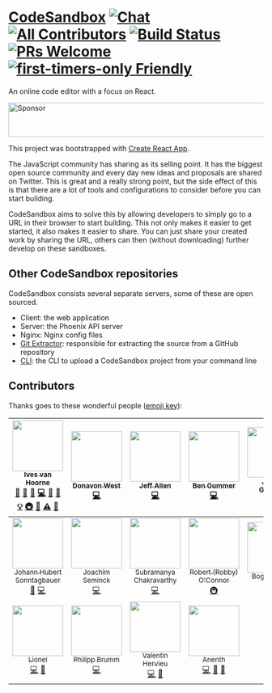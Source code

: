 # [CodeSandbox](https://codesandbox.io) [![Chat](https://img.shields.io/badge/chat-on%20discord-7289da.svg)](https://discord.gg/KE3TbEZ) [![All Contributors](https://img.shields.io/badge/all_contributors-18-orange.svg?style=flat-square)](#contributors) [![Build Status](https://travis-ci.org/CompuIves/codesandbox-client.svg?branch=master)](https://travis-ci.org/CompuIves/codesandbox-client) [![PRs Welcome](https://img.shields.io/badge/PRs-welcome-brightgreen.svg?style=flat-square)](http://makeapullrequest.com) [![first-timers-only Friendly](https://img.shields.io/badge/first--timers--only-friendly-blue.svg)](http://www.firsttimersonly.com/)

An online code editor with a focus on React.

<a target='_blank' rel='nofollow' href='https://app.codesponsor.io/link/sm85y5UkG7rypodi9kLCd9pm/CompuIves/codesandbox-client'>
  <img alt='Sponsor' width='888' height='68' src='https://app.codesponsor.io/embed/sm85y5UkG7rypodi9kLCd9pm/CompuIves/codesandbox-client.svg' />
</a>

This project was bootstrapped with [Create React App](https://github.com/facebookincubator/create-react-app).

The JavaScript community has sharing as its selling point. It has the biggest open source community and every day new ideas and proposals are shared on Twitter. This is great and a really strong point, but the side effect of this is that there are a lot of tools and configurations to consider before you can start building.

CodeSandbox aims to solve this by allowing developers to simply go to a URL in their browser to start building. This not only makes it easier to get started, it also makes it easier to share. You can just share your created work by sharing the URL, others can then (without downloading) further develop on these sandboxes.

## Other CodeSandbox repositories

CodeSandbox consists several separate servers, some of these are open sourced.

- Client: the web application
- Server: the Phoenix API server
- Nginx: Nginx config files
- [Git Extractor](https://github.com/CompuIves/codesandbox-git-extractor): responsible for extracting the source from a GitHub repository
- [CLI](https://github.com/CompuIves/codesandbox-cli): the CLI to upload a CodeSandbox project from your command line

## Contributors

Thanks goes to these wonderful people ([emoji key](https://github.com/kentcdodds/all-contributors#emoji-key)):

<!-- ALL-CONTRIBUTORS-LIST:START - Do not remove or modify this section -->
| [<img src="https://avatars0.githubusercontent.com/u/587016?v=3" width="100px;"/><br /><sub>Ives van Hoorne</sub>](http://ivesvh.com)<br />[💬](#question-CompuIves "Answering Questions") [📝](#blog-CompuIves "Blogposts") [🐛](https://github.com/CompuIves/codesandbox-client/issues?q=author%3ACompuIves "Bug reports") [💻](https://github.com/CompuIves/codesandbox-client/commits?author=CompuIves "Code") [🎨](#design-CompuIves "Design") [📖](https://github.com/CompuIves/codesandbox-client/commits?author=CompuIves "Documentation") [💡](#example-CompuIves "Examples") [🚇](#infra-CompuIves "Infrastructure (Hosting, Build-Tools, etc)") [👀](#review-CompuIves "Reviewed Pull Requests") [⚠️](https://github.com/CompuIves/codesandbox-client/commits?author=CompuIves "Tests") [🔧](#tool-CompuIves "Tools") | [<img src="https://avatars0.githubusercontent.com/u/887639?v=3" width="100px;"/><br /><sub>Donavon West</sub>](http://donavon.com)<br />[💻](https://github.com/CompuIves/codesandbox-client/commits?author=donavon "Code") | [<img src="https://avatars0.githubusercontent.com/u/5266810?v=3" width="100px;"/><br /><sub>Jeff Allen</sub>](http://www.jeffallen.io/)<br />[💻](https://github.com/CompuIves/codesandbox-client/commits?author=vueu "Code") | [<img src="https://avatars0.githubusercontent.com/u/1089897?v=3" width="100px;"/><br /><sub>Ben Gummer</sub>](https://github.com/bengummer)<br />[💻](https://github.com/CompuIves/codesandbox-client/commits?author=bengummer "Code") | [<img src="https://avatars3.githubusercontent.com/u/154732?v=3" width="100px;"/><br /><sub>James Gillmore</sub>](http://twitter.com/faceyspacey)<br />[💻](https://github.com/CompuIves/codesandbox-client/commits?author=faceyspacey "Code") [🐛](https://github.com/CompuIves/codesandbox-client/issues?q=author%3Afaceyspacey "Bug reports") | [<img src="https://avatars1.githubusercontent.com/u/9636410?v=4" width="100px;"/><br /><sub>Ade Viankakrisna Fadlil</sub>](https://musify.id)<br />[💻](https://github.com/CompuIves/codesandbox-client/commits?author=viankakrisna "Code") | [<img src="https://avatars1.githubusercontent.com/u/1854763?v=4" width="100px;"/><br /><sub>Tushar Sonawane</sub>](https://twitter.com/tushkiz)<br />[💬](#question-Tushkiz "Answering Questions") [💻](https://github.com/CompuIves/codesandbox-client/commits?author=Tushkiz "Code") [📖](https://github.com/CompuIves/codesandbox-client/commits?author=Tushkiz "Documentation") [🤔](#ideas-Tushkiz "Ideas, Planning, & Feedback") |
| :---: | :---: | :---: | :---: | :---: | :---: | :---: |
| [<img src="https://avatars3.githubusercontent.com/u/1239401?v=4" width="100px;"/><br /><sub>Johann Hubert Sonntagbauer</sub>](https://github.com/johann-sonntagbauer)<br />[🐛](https://github.com/CompuIves/codesandbox-client/issues?q=author%3Ajohann-sonntagbauer "Bug reports") [💻](https://github.com/CompuIves/codesandbox-client/commits?author=johann-sonntagbauer "Code") | [<img src="https://avatars2.githubusercontent.com/u/9586897?v=4" width="100px;"/><br /><sub>Joachim Seminck</sub>](https://github.com/jseminck)<br />[💻](https://github.com/CompuIves/codesandbox-client/commits?author=jseminck "Code") | [<img src="https://avatars3.githubusercontent.com/u/5210019?v=4" width="100px;"/><br /><sub>Subramanya Chakravarthy</sub>](http://chakrihacker.github.io)<br />[💻](https://github.com/CompuIves/codesandbox-client/commits?author=chakrihacker "Code") | [<img src="https://avatars3.githubusercontent.com/u/23088?v=4" width="100px;"/><br /><sub>Robert (Robby) O'Connor</sub>](http://robby.oconnor.ninja)<br />[🚇](#infra-robbyoconnor "Infrastructure (Hosting, Build-Tools, etc)") | [<img src="https://avatars0.githubusercontent.com/u/2083930?v=4" width="100px;"/><br /><sub>Bogdan Luca</sub>](https://github.com/lbogdan)<br />[🐛](https://github.com/CompuIves/codesandbox-client/issues?q=author%3Albogdan "Bug reports") [💻](https://github.com/CompuIves/codesandbox-client/commits?author=lbogdan "Code") | [<img src="https://avatars3.githubusercontent.com/u/6177621?v=4" width="100px;"/><br /><sub>Divjot Singh</sub>](http://bogas04.github.io)<br />[💻](https://github.com/CompuIves/codesandbox-client/commits?author=bogas04 "Code") | [<img src="https://avatars3.githubusercontent.com/u/5249539?v=4" width="100px;"/><br /><sub>Jason Nall</sub>](http://www.jsonnull.com)<br />[💻](https://github.com/CompuIves/codesandbox-client/commits?author=jsonnull "Code") |
| [<img src="https://avatars3.githubusercontent.com/u/784056?v=4" width="100px;"/><br /><sub>Lionel</sub>](https://elrumordelaluz.com)<br />[💻](https://github.com/CompuIves/codesandbox-client/commits?author=elrumordelaluz "Code") [🎨](#design-elrumordelaluz "Design") | [<img src="https://avatars3.githubusercontent.com/u/170500?v=4" width="100px;"/><br /><sub>Philipp Brumm</sub>](https://github.com/brumm)<br />[💻](https://github.com/CompuIves/codesandbox-client/commits?author=brumm "Code") | [<img src="https://avatars2.githubusercontent.com/u/2678610?v=4" width="100px;"/><br /><sub>Valentin Hervieu</sub>](http://valentin-hervieu.fr)<br />[💻](https://github.com/CompuIves/codesandbox-client/commits?author=ValentinH "Code") [🐛](https://github.com/CompuIves/codesandbox-client/issues?q=author%3AValentinH "Bug reports") | [<img src="https://avatars0.githubusercontent.com/u/1499218?v=4" width="100px;"/><br /><sub>Anenth</sub>](http://anenth.js.org)<br />[💻](https://github.com/CompuIves/codesandbox-client/commits?author=Anenth "Code") [🎨](#design-Anenth "Design") [🤔](#ideas-Anenth "Ideas, Planning, & Feedback") |
<!-- ALL-CONTRIBUTORS-LIST:END -->
